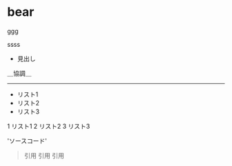 # bear

ggg

ssss

* 見出し

＿協調＿

---

* リスト1
* リスト2
* リスト3

1 リスト1
2 リスト2
3 リスト3

'ソースコード'

> 引用
> 引用
> 引用
